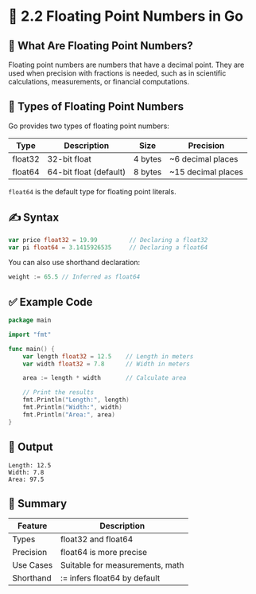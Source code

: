 # 📘 2.2 Floating Point Numbers in Go

## 🧠 What Are Floating Point Numbers?

Floating point numbers are numbers that have a decimal point. They are used when precision with fractions is needed, such as in scientific calculations, measurements, or financial computations.

## 🧮 Types of Floating Point Numbers

Go provides two types of floating point numbers:

| Type    | Description            | Size    | Precision           |
| ------- | ---------------------- | ------- | ------------------- |
| float32 | 32-bit float           | 4 bytes | \~6 decimal places  |
| float64 | 64-bit float (default) | 8 bytes | \~15 decimal places |

`float64` is the default type for floating point literals.

## ✍️ Syntax

```go
var price float32 = 19.99         // Declaring a float32
var pi float64 = 3.1415926535     // Declaring a float64
```

You can also use shorthand declaration:

```go
weight := 65.5 // Inferred as float64
```

## ✅ Example Code

```go
package main

import "fmt"

func main() {
    var length float32 = 12.5    // Length in meters
    var width float32 = 7.8      // Width in meters

    area := length * width       // Calculate area

    // Print the results
    fmt.Println("Length:", length)
    fmt.Println("Width:", width)
    fmt.Println("Area:", area)
}
```

## 🔎 Output

```
Length: 12.5
Width: 7.8
Area: 97.5
```

## 🧹 Summary

| Feature   | Description                     |
| --------- | ------------------------------- |
| Types     | float32 and float64             |
| Precision | float64 is more precise         |
| Use Cases | Suitable for measurements, math |
| Shorthand | := infers float64 by default    |
